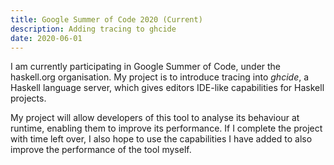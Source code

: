 ```yaml
---
title: Google Summer of Code 2020 (Current)
description: Adding tracing to ghcide
date: 2020-06-01
---
```


I am currently participating in Google Summer of Code, under the haskell.org organisation. My project is to introduce tracing into *ghcide*, a Haskell language server, which gives editors IDE-like capabilities for Haskell projects. 

My project will allow developers of this tool to analyse its behaviour at runtime, enabling them to improve its performance. If I complete the project with time left over, I also hope to use the capabilities I have added to also improve the performance of the tool myself.
